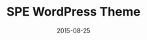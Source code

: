 ---
title: SPE WordPress Theme
description: 
client: 
skills:
  - User Interface
  - Web Design
date: 2015-08-25
layout: work
permalink: false
eleventyExcludeFromCollections: true
---